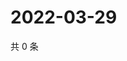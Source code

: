 # 2022-03-29

共 0 条

<!-- BEGIN WEIBO -->
<!-- 最后更新时间 Tue Mar 29 2022 17:01:01 GMT+0800 (China Standard Time) -->

<!-- END WEIBO -->
